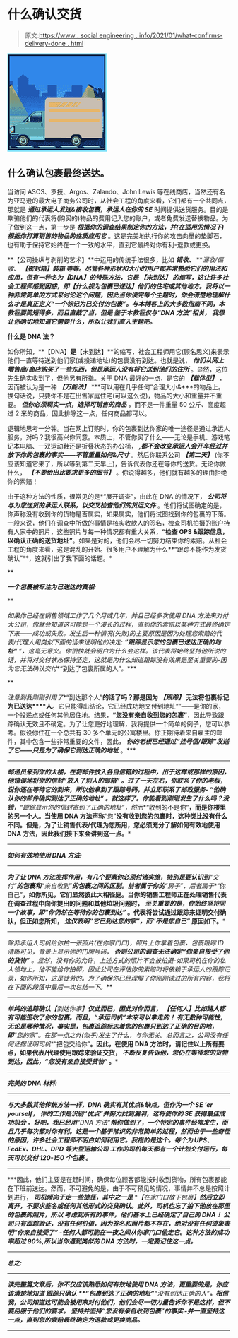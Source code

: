 # 什么确认交货

> 原文:[https://www . social engineering . info/2021/01/what-confirms-delivery-done . html](https://www.socialengineering.info/2021/01/what-confirms-delivery-done.html)

[![](img/47567526651359a308eca479a70d2e7b.png)](https://1.bp.blogspot.com/-p2R4Q4TQR2k/YA1yGYsRyqI/AAAAAAAAmGk/H4NX1u8AOqgJVx0OkfoeLUL_2y57ofrNwCLcBGAsYHQ/s226/What%2BConfirms%2BA%2BDelivery.%2Bwww.soialengineers.net.jpg)

## **什么确认包裹最终送达。**

当访问 ASOS、罗技、Argos、Zalando、John Lewis 等在线商店，当然还有名为亚马逊的最大电子商务公司时，从社会工程的角度来看，它们都有一个共同点，那就是 ***通过承运人发送&接收包裹，承运人在你的 SE*** 时间提供送货服务。目的是欺骗他们的代表将(购买的)物品的费用记入您的账户，或者免费发送替换物品。为了做到这一点，第一步是 ***根据你的调查结果制定你的方法，并(在适用的情况下)根据你打算销售的物品的性质应用它*** 。这是完美地执行你的攻击向量的垫脚石，也有助于保持它始终在一个一致的水平，直到它最终对你有利-退款或更换。

 

**【公司操纵与剥削的艺术】**中运用的传统手法很多，比如 ***错收、*** ***漏收/偏收、 ***【密封箱】******装箱*** 等等。尽管各种形状和大小的用户都非常熟悉它们的用法和应用，但有一种名为**【DNA】**的特殊方法，它是 ***【未到达】*** 的缩写，这让许多社会工程师感到困惑，即**【什么视为包裹已送达】**他们的住宅或其他地方。我将以一种非常简单的方式来讨论这个问题，因此当你读完每个主题时，你会清楚地理解什么才是真正定义**“一个标记为已交付的包裹”**。与本博客上的大多数指南不同，本教程要简短得多，而且直截了当，但是 ***鉴于本教程仅与“DNA 方法”相关，*** 我想让你确切地知道它需要什么，所以让我们直入主题吧。***

 

**什么是 DNA 法？**

 

如你所知，**【DNA】**是**【未到达】**的缩写，社会工程师用它(顾名思义)来表示他们一直等待送到他们家(或投递地址)的包裹没有到达。也就是说， ***他们从网上零售商/商店购买了一些东西，但是承运人没有将它送到他们的住所*** 。显然，这位先生确实收到了，但他另有所指。关于 DNA 最好的一点，是它的 ***【载体型】*** ，因而被认为是一种 ***【万能法】*** ***可以用在几乎任何“合理大小&***的物品上。换句话说，只要你不是在出售家庭住宅(可以这么说)，物品的大小和重量并不重要。 ***但你必须现实一点，选择可销售的商品*** ，而不是一件重量 50 公斤、高度超过 2 米的商品，因此排除这一点，任何商品都可以。

 

逻辑地思考一分钟。当在网上订购时，你的包裹到达你家的唯一途径是通过承运人服务，对吗？我很高兴你同意。本质上，不管你买了什么——无论是手机、游戏笔记本电脑、一双运动鞋还是折叠状态的办公椅， ***,都不会改变承运人会开车经过并放下你的包裹的事实——不管重量如何&尺寸*** 。然后你联系公司 ***【第二天】*** (你不应该知道它来了，所以等到第二天早上)，告诉代表你还在等你的送货。无论你做什么， ***【不要给出比要求更多的细节】*** 。你说得越多，他们就有越多的理由拒绝你的索赔！

 

由于这种方法的性质，很常见的是*“展开调查”，由此在 DNA 的情况下， ***公司将与为您送货的承运人联系，以交叉检查他们的货运文件*** 。他们将试图确定的是，你声称没有收到你的货物是否属实，如果属实，他们将试图找到你的包裹的下落。一般来说，他们在调查中所做的事情是核实收款人的签名，检查司机拍摄的账户持有人家中的照片，这些照片与每一种情况都有重大关系，**“检查 GPS &跟踪信息，以确认正确的送货地址”**。如果是对的，他们会尽一切努力结束你的索赔。从社会工程的角度来看，这是混乱的开始。很多用户不理解为什么**“跟踪不能作为发货确认”**，这就引出了我下面的话题。*

 **

***一个包裹被标注为已送达的真相:***

 **

*如果你已经在销售领域工作了几个月或几年，并且已经多次使用 DNA 方法来对付大公司，你就会知道这可能是一个漫长的过程，直到你的索赔以某种方式最终确定下来——成功或失败。发生后一种情况(失败)的主要原因是因为处理您索赔的代表/代理人用类似下面的话来证明他的决定: ***“跟踪显示您的包裹已送达正确的地址"*** ”，这毫无意义。你很快就会明白为什么会这样。该代表将始终坚持他所说的话，并将对交付状态保持坚定，这就是为什么知道跟踪没有效果是至关重要的-因为它无法确认交付**“到达了包裹所属的人”*。****

 **

*注意到我刚刚引用了**“到达那个人”**的话了吗？那是因为 ***【跟踪】*** 无法将包裹标记为已送达****人**。它只能得出结论，它已经成功地交付到地址“”——是你的家，一个投递点或任何其他居住地。结果，**“您没有亲自收到您的包裹”**，因此导致跟踪确认无效且不确定。为了让您更好地理解，我将提供一个简单的例子，您可以参考。假设你住在一个总共有 30 多个单元的公寓楼里。你正期待着来自雇主的邮件，其中包含一些非常重要的文件，因此， ***你的老板已经通过“挂号信/跟踪”发送了它——只是为了确保它到达正确的地址*** 。***

 ******

***邮递员来到你的大楼，在将邮件放入各自信箱的过程中，出于这样或那样的原因， ***他错误地将你的信封“放入了别人的邮箱”*** 。过了一天左右，你联系了你的老板，说你还在等待它的到来，所以他拿到了跟踪号码，并立即联系了邮政服务- ***“他确认你的邮件确实到达了正确的地址”*** 。就这样了。你能看到刚刚发生了什么吗？没错，**“跟踪显示你的信封寄到了正确的地址”**，然而**“收到的不是你”**，而是你楼里的另一个人。当使用 DNA 方法声称**“您”**没有收到您的包裹时，这种类比没有什么不同。但是，为了让销售代表/代理为您所用，您必须充分了解如何有效地使用 DNA 方法，因此我们接下来会讲到这一点。***

 ******

*****如何有效地使用 DNA 方法:*****

 ******

***为了让 DNA 方法发挥作用，有几个要素你必须付诸实施，特别是要认识到**“交付”**的包裹和**“亲自收到”**的包裹之间的区别。前者属于你的**“房子”**，后者属于**“你自己”**，如你所见，它们显然彼此大相径庭。当你的销售工程师正在处理销售代表在调查过程中向你提出的问题和其他垃圾问题时， ***至关重要的是，你始终坚持同一个故事，即“你仍然在等待你的包裹到达”*** 。代表将尝试通过跟踪来证明交付确认，但正如您所知， ***这仅表明“它已到达您的家”，而“不是您自己”*** 原因如下。***

 ******

***除非承运人司机给你拍一张照片(在你家门口)，照片上你拿着包裹，包裹跟踪 ID 清晰可见，背景上显示你的门牌号码， ***否则公司的调查无法确定“你亲自接受了你的货物”*** 。显然，没有你的允许，上述方式的照片不会被拍摄-如果司机在你的私人领地上，他不能给你拍照，因此*公司在评估你的索赔时将依赖于承运人的跟踪记录*，如你所知，这是徒劳的。为了确保你已经理解了你刚刚读过的所有内容，我将在下面的段落中最后一次总结一下。***

 ******

***单纯的追踪确认**【到达你家】**仅此而已，因此对你而言， ***【任何人】比如路人都有可能签收了你的包裹。而且，“承运司机”本来可以拿走的！*** 有无数种可能性，无论是哪种情况，事实是，包裹追踪标志着您的包裹只到达了正确的目的地，即**“您的家”**。在那一点之外(似乎)发生了什么，与你无关。总而言之，公司没有任何证据证明司机**“把包交给你”**。因此，在使用 DNA 方法时，请记住以上所有要点，如果代表/代理使用跟踪来验证交货， ***不断反复告诉他，您仍在等待您的货物到达，因此，“您没有亲自接受货物”*** 。***

 ******

*****完美的 DNA 材料:*****

 ******

***与大多数其他传统方法一样，DNA 确实有其优点&缺点，但作为一个 SE 'er yourself， ***你的工作是识别“优点”并努力找到漏洞，这将使你的 SE 获得最佳成功机会*** 。好吧，我已经用**“DNA 方法”**帮你做到了，一个特定的事件经常发生，而且几乎每次都对你有利。这是一个基于常识的非常简单的过程，然而由于一些奇怪的原因，许多社会工程师不明白如何利用它。我指的是这个。每个为 UPS、FedEx、DHL、DPD 等大型运输公司 ***工作的司机每天都有一个计划交付运行，每天可以交付 120-150 个包裹*** 。***

 ******

***因此，他们主要是在赶时间，确保每位顾客都能按时收到货物，所有包裹都能在下班前送达。然而，不可避免的是，由于不可预见的情况，事情并不总是按照计划进行， ***司机倾向于走一些捷径，其中之一是*** **【在家门口放下包裹】**然后立即离开，不要求签名或任何其他形式的交货确认。此外，司机也忘了拍下他放在那里的包裹的照片，所以 ***考虑到所有的事件，他们基本上已经确定了自己的 DNA！*** 公司只有跟踪验证，没有任何价值，因为签名和照片都不存在，*绝对没有任何迹象表明“你亲自接受了”* -任何人都可能在一夜之间从你家门口偷走它。这种方法的成功率超过 90%,所以当你遇到类似的 DNA 方法时，一定要记住这一点。***

 ******

*****总之:*****

 ******

***读完整篇文章后，你不仅应该熟悉如何有效地使用 DNA 方法，更重要的是，你应该清楚地知道 ***跟踪只确认*** **“包裹到达了正确的地址”****“没有到达正确的人”**。相信我，公司知道这可能会被用来对付他们，他们会尽一切力量告诉你不是这样，但不要屈服于他们的要求。 ***坚持并坚持“您没有亲自收到包裹”的事实*** -并一直坚持这一点，直到您的索赔最终确定为退款或更换商品。***

 ******